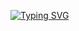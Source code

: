 [![Typing SVG](https://readme-typing-svg.demolab.com?font=Shantell+Sans&duration=4000&pause=1000&background=D2FF4200&center=true&vCenter=true&width=600&lines=Welcome+to+my+Github+profile;Hello+everyone%2C+my+name+is+Abdullah;I+am+a+cyber+security+students;Here+I+am+sharing+what+I+have+learned)](https://git.io/typing-svg)
